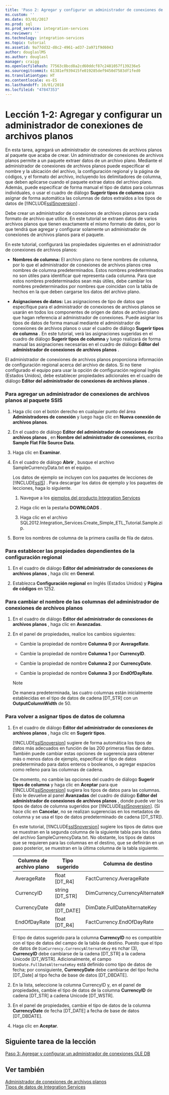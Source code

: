 ```yaml
---
title: 'Paso 2: Agregar y configurar un administrador de conexiones de archivos planos | Microsoft Docs'
ms.custom: ''
ms.date: 03/01/2017
ms.prod: sql
ms.prod_service: integration-services
ms.reviewer: ''
ms.technology: integration-services
ms.topic: tutorial
ms.assetid: 9a77dd32-d8c2-4961-ad37-2a971f9d6043
author: douglaslMS
ms.author: douglasl
manager: craigg
ms.openlocfilehash: 77563c8bcd8a2cd60ddcf87c2481057f139236e5
ms.sourcegitcommit: 61381ef939415fe019285def9450d7583df1fed0
ms.translationtype: HT
ms.contentlocale: es-ES
ms.lasthandoff: 10/01/2018
ms.locfileid: "47847353"
---
```

# <a name="lesson-1-2---adding-and-configuring-a-flat-file-connection-manager"></a>Lección 1-2: Agregar y configurar un administrador de conexiones de archivos planos
En esta tarea, agregará un administrador de conexiones de archivos planos al paquete que acaba de crear. Un administrador de conexiones de archivos planos permite a un paquete extraer datos de un archivo plano. Mediante el administrador de conexiones de archivos planos puede especificar el nombre y la ubicación del archivo, la configuración regional y la página de códigos, y el formato del archivo, incluyendo los delimitadores de columna, que deben aplicarse cuando el paquete extrae datos del archivo plano. Además, puede especificar de forma manual el tipo de datos para columnas individuales, o usar el cuadro de diálogo **Sugerir tipos de columna** para asignar de forma automática las columnas de datos extraídos a los tipos de datos de [!INCLUDE[ssISnoversion](../includes/ssisnoversion-md.md)] .  
  
Debe crear un administrador de conexiones de archivos planos para cada formato de archivo que utilice. En este tutorial se extraen datos de varios archivos planos que tienen exactamente el mismo formato de datos, por lo que tendrá que agregar y configurar solamente un administrador de conexiones de archivos planos para el paquete.  
  
En este tutorial, configurará las propiedades siguientes en el administrador de conexiones de archivos planos:  
  
-   **Nombres de columna:** El archivo plano no tiene nombres de columna, por lo que el administrador de conexiones de archivos planos crea nombres de columna predeterminados. Estos nombres predeterminados no son útiles para identificar qué representa cada columna. Para que estos nombres predeterminados sean más útiles, debe cambiar los nombres predeterminados por nombres que coincidan con la tabla de hechos en la que deben cargarse los datos del archivo plano.  
  
-   **Asignaciones de datos:** Las asignaciones de tipo de datos que especifique para el administrador de conexiones de archivos planos se usarán en todos los componentes de origen de datos de archivo plano que hagan referencia al administrador de conexiones. Puede asignar los tipos de datos de forma manual mediante el administrador de conexiones de archivos planos o usar el cuadro de diálogo **Sugerir tipos de columna** . En este tutorial, verá las asignaciones sugeridas en el cuadro de diálogo **Sugerir tipos de columna** y luego realizará de forma manual las asignaciones necesarias en el cuadro de diálogo **Editor del administrador de conexiones de archivos planos** .  
  
El administrador de conexiones de archivos planos proporciona información de configuración regional acerca del archivo de datos. Si no tiene configurado el equipo para usar la opción de configuración regional Inglés (Estados Unidos), debe establecer propiedades adicionales en el cuadro de diálogo **Editor del administrador de conexiones de archivos planos** .  
  
### <a name="to-add-a-flat-file-connection-manager-to-the-ssis-package"></a>Para agregar un administrador de conexiones de archivos planos al paquete SSIS  
  
1.  Haga clic con el botón derecho en cualquier punto del área **Administradores de conexión** y luego haga clic en **Nueva conexión de archivos planos**.  
  
2.  En el cuadro de diálogo **Editor del administrador de conexiones de archivos planos** , en **Nombre del administrador de conexiones**, escriba **Sample Flat File Source Data**.  
  
3.  Haga clic en **Examinar**.  
  
4.  En el cuadro de diálogo **Abrir** , busque el archivo SampleCurrencyData.txt en el equipo.  
  
    Los datos de ejemplo se incluyen con los paquetes de lecciones de [!INCLUDE[ssIS](../includes/ssis-md.md)] . Para descargar los datos de ejemplo y los paquetes de lecciones, haga lo siguiente.  
  
    1.  Navegue a los [ejemplos del producto Integration Services](http://go.microsoft.com/fwlink/?LinkId=275027)  
  
    2.  Haga clic en la pestaña **DOWNLOADS** .  
  
    3.  Haga clic en el archivo SQL2012.Integration_Services.Create_Simple_ETL_Tutorial.Sample.zip.  
  
5.  Borre los nombres de columna de la primera casilla de fila de datos.  
  
### <a name="to-set-locale-sensitive-properties"></a>Para establecer las propiedades dependientes de la configuración regional  
  
1.  En el cuadro de diálogo **Editor del administrador de conexiones de archivos planos** , haga clic en **General**.  
  
2.  Establezca **Configuración regional** en Inglés (Estados Unidos) y **Página de códigos** en 1252.  
  
### <a name="to-rename-columns-in-the-flat-file-connection-manager"></a>Para cambiar el nombre de las columnas del administrador de conexiones de archivos planos  
  
1.  En el cuadro de diálogo **Editor del administrador de conexiones de archivos planos** , haga clic en **Avanzadas**.  
  
2.  En el panel de propiedades, realice los cambios siguientes:  
  
    -   Cambie la propiedad de nombre **Columna 0** por **AverageRate**.  
  
    -   Cambie la propiedad de nombre **Columna 1** por **CurrencyID**.  
  
    -   Cambie la propiedad de nombre **Columna 2** por **CurrencyDate**.  
  
    -   Cambie la propiedad de nombre **Columna 3** por **EndOfDayRate**.  
  
    > [!NOTE]  
    > De manera predeterminada, las cuatro columnas están inicialmente establecidas en el tipo de datos de cadena [DT_STR] con un **OutputColumnWidth** de 50.  
  
### <a name="to-remap-column-data-types"></a>Para volver a asignar tipos de datos de columna  
  
1.  En el cuadro de diálogo **Editor del administrador de conexiones de archivos planos** , haga clic en **Sugerir tipos**.  
  
    [!INCLUDE[ssISnoversion](../includes/ssisnoversion-md.md)] sugiere de forma automática los tipos de datos más adecuados en función de las 200 primeras filas de datos. También puede cambiar estas opciones de sugerencia para obtener más o menos datos de ejemplo, especificar el tipo de datos predeterminado para datos enteros o booleanos, o agregar espacios como relleno para las columnas de cadena.  
  
    De momento, no cambie las opciones del cuadro de diálogo **Sugerir tipos de columna** y haga clic en **Aceptar** para que [!INCLUDE[ssISnoversion](../includes/ssisnoversion-md.md)] sugiera los tipos de datos para las columnas. Esto le devuelve al panel **Avanzadas** del cuadro de diálogo **Editor del administrador de conexiones de archivos planos** , donde puede ver los tipos de datos de columna sugeridos por [!INCLUDE[ssISnoversion](../includes/ssisnoversion-md.md)]. (Si hace clic en **Cancelar**, no se realizan sugerencias en los metadatos de columna y se usa el tipo de datos predeterminado de cadena [DT_STR]).  
  
    En este tutorial, [!INCLUDE[ssISnoversion](../includes/ssisnoversion-md.md)] sugiere los tipos de datos que se muestran en la segunda columna de la siguiente tabla para los datos del archivo SampleCurrencyData.txt. No obstante, los tipos de datos que se requieren para las columnas en el destino, que se definirán en un paso posterior, se muestran en la última columna de la tabla siguiente.  
  
    |Columna de archivo plano|Tipo sugerido|Columna de destino|Tipo de destino|  
    |--------------------|------------------|----------------------|--------------------|  
    |AverageRate|float [DT_R4]|FactCurrency.AverageRate|FLOAT|  
    |CurrencyID|string [DT_STR]|DimCurrency,CurrencyAlternateKey|nchar(3)|  
    |CurrencyDate|date [DT_DATE]|DimDate.FullDateAlternateKey|Date|  
    |EndOfDayRate|float [DT_R4]|FactCurrency.EndOfDayRate|FLOAT|  
  
    El tipo de datos sugerido para la columna **CurrencyID** no es compatible con el tipo de datos del campo de la tabla de destino. Puesto que el tipo de datos de `DimCurrency.CurrencyAlternateKey` es nchar (3), **CurrencyID** debe cambiarse de la cadena [DT_STR] a la cadena Unicode [DT_WSTR]. Adicionalmente, el campo `DimDate.FullDateAlternateKey` está definido como tipo de datos de fecha; por consiguiente, **CurrencyDate** debe cambiarse del tipo fecha [DT_Date] al tipo fecha de base de datos [DT_DBDATE].  
  
2.  En la lista, seleccione la columna CurrencyID y, en el panel de propiedades, cambie el tipo de datos de la columna **CurrencyID** de cadena [DT_STR] a cadena Unicode [DT_WSTR].  
  
3.  En el panel de propiedades, cambie el tipo de datos de la columna **CurrencyDate** de fecha [DT_DATE] a fecha de base de datos [DT_DBDATE].  
  
4.  Haga clic en **Aceptar**.  
  
## <a name="next-task-in-lesson"></a>Siguiente tarea de la lección  
[Paso 3: Agregar y configurar un administrador de conexiones OLE DB](../integration-services/lesson-1-3-adding-and-configuring-an-ole-db-connection-manager.md)  
  
## <a name="see-also"></a>Ver también  
[Administrador de conexiones de archivos planos](../integration-services/connection-manager/flat-file-connection-manager.md)  
[Tipos de datos de Integration Services](../integration-services/data-flow/integration-services-data-types.md)  
  
  
  
